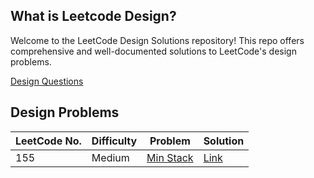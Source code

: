 ## What is Leetcode Design?

Welcome to the LeetCode Design Solutions repository! This repo offers comprehensive and well-documented solutions to LeetCode's design problems.

[Design Questions](https://leetcode.com/tag/design/)

## Design Problems

| LeetCode No. | Difficulty | Problem                                                      | Solution |
|-------------|------------|--------------------------------------------------------------|----------|
| 155         | Medium     | [Min Stack](https://leetcode.com/problems/min-stack/description/) | [Link](https://github.com/GuptaRoshan/design/blob/main/src/LD/MinStack_155.java) |
